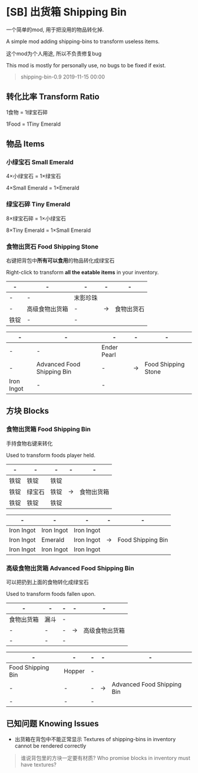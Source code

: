 # [SB] 出货箱 Shipping Bin 

一个简单的mod, 用于把没用的物品转化掉.

A simple mod adding shipping-bins to transform useless items.

这个mod为个人用途, 所以不负责修复bug

This mod is mostly for personally use, no bugs to be fixed if exist.

> shipping-bin-0.9 2019-11-15 00:00

## 转化比率 Transform Ratio

1食物 = 1绿宝石碎

1Food = 1Tiny Emerald

## 物品 Items

### 小绿宝石 Small Emerald

4×小绿宝石 = 1×绿宝石

4×Small Emerald = 1×Emerald

### 绿宝石碎 Tiny Emerald

8×绿宝石碎 = 1×小绿宝石

8×Tiny Emerald = 1×Small Emerald

### 食物出货石 Food Shipping Stone

右键把背包中**所有可以食用**的物品转化成绿宝石

Right-click to transform **all the eatable items** in your inventory.

-|-|-|-|-
-|-|-|-|-
-|-|末影珍珠
-|高级食物出货箱|-|->|食物出货石
铁锭|-|-

-|-|-|-|-
-|-|-|-|-
-|-|Ender Pearl
-|Advanced Food Shipping Bin|-|->|Food Shipping Stone
Iron Ingot|-|-

## 方块 Blocks

### 食物出货箱 Food Shipping Bin

手持食物右键来转化

Used to transform foods player held.

-|-|-|-|-
-|-|-|-|-
铁锭|铁锭|铁锭
铁锭|绿宝石|铁锭|->|食物出货箱
铁锭|铁锭|铁锭

-|-|-|-|-
-|-|-|-|-
Iron Ingot|Iron Ingot|Iron Ingot
Iron Ingot|Emerald|Iron Ingot|->|Food Shipping Bin
Iron Ingot|Iron Ingot|Iron Ingot

### 高级食物出货箱 Advanced Food Shipping Bin

可以把扔到上面的食物转化成绿宝石

Used to transform foods fallen upon.

-|-|-|-|-
-|-|-|-|-
食物出货箱|漏斗|-
-|-|-|->|高级食物出货箱
-|-|-

-|-|-|-|-
-|-|-|-|-
Food Shipping Bin|Hopper|-
-|-|-|->|Advanced Food Shipping Bin
-|-|-

## 已知问题 Knowing Issues

* 出货箱在背包中不能正常显示 Textures of shipping-bins in inventory cannot be rendered correctly

> 谁说背包里的方块一定要有材质? Who promise blocks in inventory must have textures?
